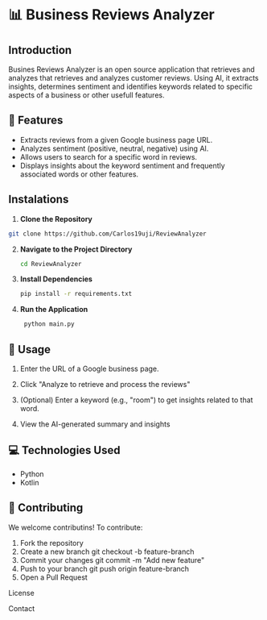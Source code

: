 # 📊 Business Reviews Analyzer

## Introduction

Busines Reviews Analyzer is an open source application that retrieves and analyzes that retrieves and analyzes customer reviews. Using AI, it extracts insights, determines sentiment and identifies keywords related to specific aspects of a business or other usefull features.

## 🚀 Features

- Extracts reviews from a given Google business page URL.
- Analyzes sentiment (positive, neutral, negative) using AI.
- Allows users to search for a specific word in reviews.
- Displays insights about the keyword sentiment and frequently associated words or other features.
  
## Instalations

1. **Clone the Repository**
   
  ```sh
  git clone https://github.com/Carlos19uji/ReviewAnalyzer
  ```

2. **Navigate to the Project Directory**

    ```sh 
    cd ReviewAnalyzer
    ```
3. **Install Dependencies**

    ```sh
    pip install -r requirements.txt
    ```
    
4. **Run the Application**

   ```sh
    python main.py
    ```
   
## 📖 Usage

1. Enter the URL of a Google business page.
   
2. Click "Analyze to retrieve and process the reviews"

3. (Optional) Enter a keyword  (e.g., "room") to get insights related to that word.

4. View the AI-generated summary and insights

## 💻 Technologies Used

- Python
- Kotlin
  
## 🤝 Contributing

We welcome contributins! To contribute:

1. Fork the repository
2. Create a new branch
   git checkout -b feature-branch
3. Commit your changes
   git commit -m "Add new feature"
4. Push to your branch
   git push origin feature-branch
5. Open a Pull Request

License

Contact

